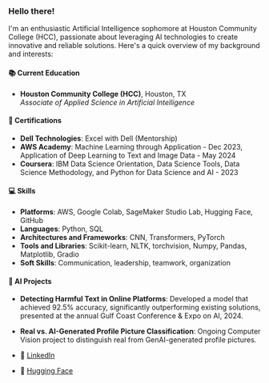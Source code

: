 ### Hello there!

I'm an enthusiastic Artificial Intelligence sophomore at Houston Community College (HCC), passionate about leveraging AI technologies to create innovative and reliable solutions. 
Here's a quick overview of my background and interests:

#### 📚 Current Education
- **Houston Community College (HCC)**, Houston, TX  
  *Associate of Applied Science in Artificial Intelligence*  

#### 🌟 Certifications
- **Dell Technologies**: Excel with Dell (Mentorship)  
- **AWS Academy**: Machine Learning through Application - Dec 2023, Application of Deep Learning to Text and Image Data - May 2024  
- **Coursera**: IBM Data Science Orientation, Data Science Tools, Data Science Methodology, and Python for Data Science and AI - 2023

#### 💻 Skills
- **Platforms**: AWS, Google Colab, SageMaker Studio Lab, Hugging Face, GitHub  
- **Languages**: Python, SQL  
- **Architectures and Frameworks**: CNN, Transformers, PyTorch  
- **Tools and Libraries**: Scikit-learn, NLTK, torchvision, Numpy, Pandas, Matplotlib, Gradio  
- **Soft Skills**: Communication, leadership, teamwork, organization  

#### 🔭 AI Projects
- **Detecting Harmful Text in Online Platforms**: Developed a model that achieved 92.5% accuracy, significantly outperforming existing solutions, presented at the annual Gulf Coast Conference & Expo on AI, 2024.  
- **Real vs. AI-Generated Profile Picture Classification**: Ongoing Computer Vision project to distinguish real from GenAI-generated profile pictures.

- 🔗 [LinkedIn](https://www.linkedin.com/in/tales-leonidas/)
- 🤗 [Hugging Face](https://huggingface.co/TLeonidas)
